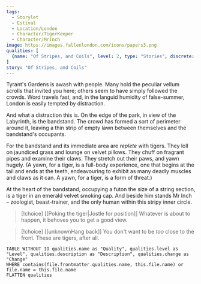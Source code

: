 ```yaml
---
tags:
  - Storylet
  - Estival
  - Location/London
  - Character/TigerKeeper
  - Character/MrInch
image: https://images.fallenlondon.com/icons/papers3.png
qualities: [
  {name: "Of Stripes, and Coils", level: 2, type: "Stories", discrete: true, unlock: "", icon: "https://images.fallenlondon.com/icons/estivaltigersmall.png", description: "A commotion in Tyrant's Gardens"}
]
story: "Of Stripes, and Coils"
---
```


Tyrant's Gardens is awash with people. Many hold the peculiar vellum scrolls that invited you here; others seem to have simply followed the crowds. Word travels fast, and, in the languid humidity of false-summer, London is easily tempted by distraction.

And what a distraction this is. On the edge of the park, in view of the Labyrinth, is the bandstand. The crowd has formed a sort of perimeter around it, leaving a thin strip of empty lawn between themselves and the bandstand's occupants.

For the bandstand and its immediate area are _replete_ with tigers. They loll on jaundiced grass and lounge on velvet pillows. They chuff on fragrant pipes and examine their claws. They stretch out their paws, and yawn hugely. (A yawn, for a tiger, is a full-body experience, one that begins at the tail and ends at the teeth, endeavouring to exhibit as many deadly muscles and claws as it can. A yawn, for a tiger, is a form of threat.)

At the heart of the bandstand, occupying a futon the size of a string section, is a tiger in an emerald velvet smoking cap. And beside him stands Mr Inch – zoologist, beast-trainer, and the only human within this stripy inner circle.

> [!choice] [[Poking the tiger|Jostle for position]]
> Whatever is about to happen, it behoves you to get a good view.

> [!choice] [[unknownHang back]]
> You don't want to be _too_ close to the front. These are tigers, after all.

```dataview
TABLE WITHOUT ID qualities.name as "Quality", qualities.level as "Level", qualities.description as "Description", qualities.change as "Change"  
WHERE contains(file.frontmatter.qualities.name, this.file.name) or file.name = this.file.name 
FLATTEN qualities
```